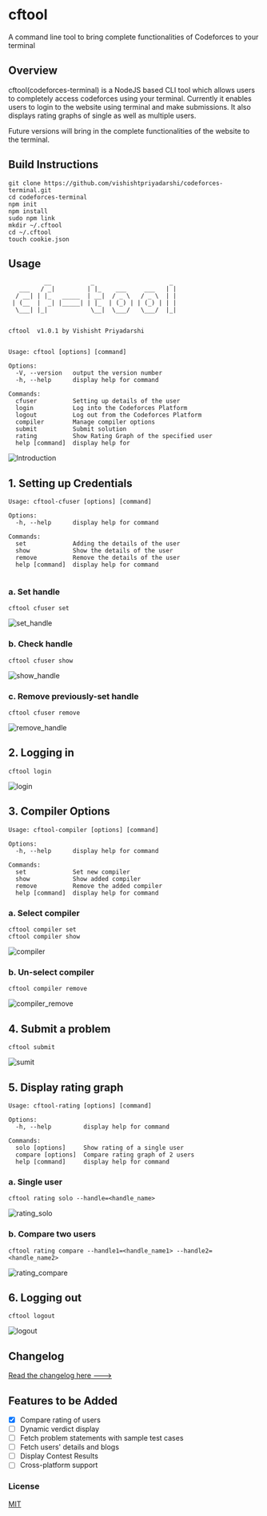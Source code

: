 # cftool
A command line tool to bring complete functionalities of Codeforces to your terminal

## Overview
cftool(codeforces-terminal) is a NodeJS based CLI tool which allows users to completely access codeforces using your terminal. Currently it enables users to login to the website using terminal and make submissions. It also displays rating graphs of single as well as multiple users. 

Future versions will bring in the complete functionalities of the website to the terminal.
## Build Instructions
```
git clone https://github.com/vishishtpriyadarshi/codeforces-terminal.git
cd codeforces-terminal
npm init
npm install
sudo npm link
mkdir ~/.cftool
cd ~/.cftool
touch cookie.json
```

## Usage
```
          __           _                     _
   ___   / _|         | |_    ___     ___   | |
  / __| | |_   _____  | __|  / _ \   / _ \  | |
 | (__  |  _| |_____| | |_  | (_) | | (_) | | |
  \___| |_|            \__|  \___/   \___/  |_|


cftool  v1.0.1 by Vishisht Priyadarshi


Usage: cftool [options] [command]

Options:
  -V, --version   output the version number
  -h, --help      display help for command

Commands:
  cfuser          Setting up details of the user
  login           Log into the Codeforces Platform
  logout          Log out from the Codeforces Platform
  compiler        Manage compiler options
  submit          Submit solution
  rating          Show Rating Graph of the specified user
  help [command]  display help for
```

![Introduction](demo/Introduction.gif)

## 1. Setting up Credentials

```
Usage: cftool-cfuser [options] [command]

Options:
  -h, --help      display help for command

Commands:
  set             Adding the details of the user
  show            Show the details of the user
  remove          Remove the details of the user
  help [command]  display help for command
  
```

### a. Set handle
```
cftool cfuser set
```
![set_handle](demo/set_handle.gif)

### b. Check handle
```
cftool cfuser show
```
![show_handle](demo/show_handle.gif)

### c. Remove previously-set handle
```
cftool cfuser remove
```
![remove_handle](demo/remove_handle.gif)


## 2. Logging in
```
cftool login
```
![login](demo/login.gif)


## 3. Compiler Options

```
Usage: cftool-compiler [options] [command]

Options:
  -h, --help      display help for command

Commands:
  set             Set new compiler
  show            Show added compiler
  remove          Remove the added compiler
  help [command]  display help for command
```

### a. Select compiler 
```
cftool compiler set
cftool compiler show
```
![compiler](demo/compiler.gif)

### b. Un-select compiler 
```
cftool compiler remove
```
![compiler_remove](demo/compiler_remove.gif)

## 4. Submit a problem
```
cftool submit
```
![sumit](demo/submit.gif)



## 5. Display rating graph

```
Usage: cftool-rating [options] [command]

Options:
  -h, --help         display help for command

Commands:
  solo [options]     Show rating of a single user
  compare [options]  Compare rating graph of 2 users
  help [command]     display help for command
```

### a. Single user
```
cftool rating solo --handle=<handle_name>
```
![rating_solo](demo/rating_solo.gif)


### b. Compare two users
```
cftool rating compare --handle1=<handle_name1> --handle2=<handle_name2>
```
![rating_compare](demo/rating_compare.gif)

## 6. Logging out
```
cftool logout
```
![logout](demo/logout.gif)

## Changelog
[ Read the changelog here 🡒](https://github.com/vishishtpriyadarshi/codeforces-terminal/blob/master/CHANGELOG.md)
## Features to be Added

- [X] Compare rating of users
- [ ] Dynamic verdict display
- [ ] Fetch problem statements with sample test cases
- [ ] Fetch users' details and blogs
- [ ] Display Contest Results
- [ ] Cross-platform support

### License
[MIT](https://choosealicense.com/licenses/mit/)

